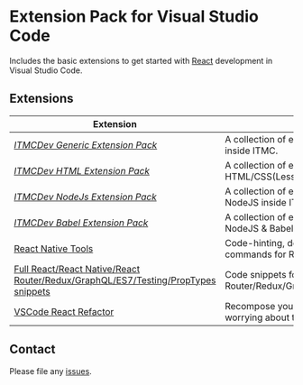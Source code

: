 # Extension Pack for Visual Studio Code

Includes the basic extensions to get started with [React](https://reactjs.org/) development in Visual Studio Code.

## Extensions

Extension | Objective
--------- | ---------
*[ITMCDev Generic Extension Pack](https://marketplace.visualstudio.com/items?itemName=itmcdev.generic-extension-pack)* | A collection of extensions for development inside ITMC.
*[ITMCDev HTML Extension Pack](https://marketplace.visualstudio.com/items?itemName=itmcdev.html-extension-pack)* | A collection of extensions for developming with HTML/CSS(Less/Sass) inside ITMC.
*[ITMCDev NodeJs Extension Pack](https://marketplace.visualstudio.com/items?itemName=itmcdev.node-extension-pack)* | A collection of extensions for developming with NodeJS inside ITMC.
*[ITMCDev Babel Extension Pack](https://marketplace.visualstudio.com/items?itemName=itmcdev.node-babel-extension-pack)* | A collection of extensions for developming with NodeJS & Babel inside ITMC.
[React Native Tools](https://marketplace.visualstudio.com/items?itemName=vsmobile.vscode-react-native) | Code-hinting, debugging and integrated commands for React Native.
[Full React/React Native/React Router/Redux/GraphQL/ES7/Testing/PropTypes snippets](https://marketplace.visualstudio.com/items?itemName=walter-ribeiro.full-react-snippets) | Code snippets for React/React Native/React Router/Redux/GraphQL/ES7/Testing/PropTypes.
[VSCode React Refactor](https://marketplace.visualstudio.com/items?itemName=planbcoding.vscode-react-refactor) | Recompose your overgrown JSX without worrying about the given data.
## Contact

Please file any [issues](https://github.com/itmcdev/vscode-extensions/issues).